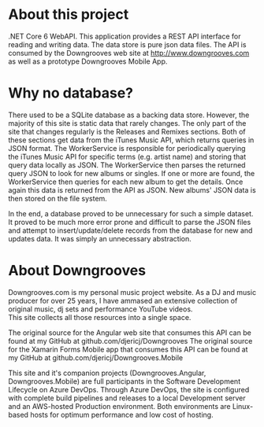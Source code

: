 # About this project
.NET Core 6 WebAPI.  This application provides a REST API interface for reading and writing data.  The data store is pure json data files.
The API is consumed by the Downgrooves web site at http://www.downgrooves.com as well as a prototype Downgrooves Mobile App.

# Why no database?
There used to be a SQLite database as a backing data store.  However, the majority of this site is static data that rarely changes.  The only part of the site that changes regularly is the Releases and Remixes sections.  Both of these sections get data from the iTunes Music API, which returns queries in JSON format.  The WorkerService is responsible for periodically querying the iTunes Music API for specific terms (e.g. artist name) and storing that query data locally as JSON.  The WorkerService then parses the returned query JSON to look for new albums or singles. If one or more are found, the WorkerService then queries for each new album to get the details.  Once again this data is returned from the API as JSON.  New albums' JSON data is then stored on the file system.

In the end, a database proved to be unnecessary for such a simple dataset.  It proved to be much more error prone and difficult to parse the JSON files and attempt to insert/update/delete records from the database for new and updates data.  It was simply an unnecessary abstraction.  

# About Downgrooves
Downgrooves.com is my personal music project website.  As a DJ and music producer for over 25 years, I have ammased an extensive collection of original music, dj sets and performance YouTube videos.  
This site collects all those resources into a single space.

The original source for the Angular web site that consumes this API can be found at my GitHub at github.com/djericj/Downgrooves
The original source for the Xamarin Forms Mobile app that consumes this API can be found at my GitHub at github.com/djericj/Downgrooves.Mobile

This site and it's companion projects (Downgrooves.Angular, Downgrooves.Mobile) are full participants in the Software Development Lifecycle on Azure DevOps.  Through Azure DevOps, the site is configured with complete build pipelines and releases to a local Development server and an AWS-hosted Production environment.  Both environments are Linux-based hosts for optimum performance and low cost of hosting.
